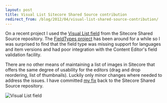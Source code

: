 ```yaml
---
layout: post
title: Visual List Sitecore Shared Source contribution
redirect_from: /blog/2012/04/visual-list-shared-source-contribution/
---
```


On a recent project I used the [Visual List field](http://trac.sitecore.net/FieldTypes/wiki/VisualList)&nbsp;from the Sitecore Shared Source repository. The [FieldTypes project](http://trac.sitecore.net/FieldTypes/) has been around for a while so I was&nbsp;surprised to find that the field type was missing support for languages and item versions and had poor integration with the Content Editor's field validation facility.

There are no other means of maintaining a list of images in Sitecore that offers the same degree of usability for the editors (drag and drop reordering, list of thumbnails). Luckily only minor changes where needed to address the issues. I have committed [my fix](http://trac.sitecore.net/FieldTypes/changeset?old_path=%2Ftrunk%2Fsitecore+modules%2FOutercore.FieldTypes%2FVisualList&amp;old=42&amp;new_path=%2Ftrunk%2Fsitecore+modules%2FOutercore.FieldTypes%2FVisualList&amp;new=42) back to the Sitecore Shared Source repository.

![Visual List field](http://static1.herskind.co.uk/%5Epub=NjM0NzAyMTEzNjYwMDAwMDAw%5Eh=241%5Ew=725%5Ecrop=1/~/media/Images/Projects/VisualList.ashx)